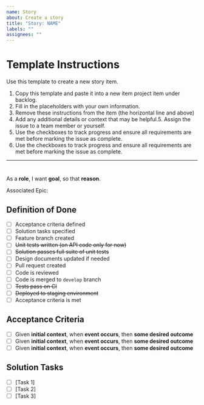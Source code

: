 ```yaml
---
name: Story
about: Create a story
title: "Story: NAME"
labels: ""
assignees: ""
---
```


# Template Instructions

Use this template to create a new story item.

1. Copy this template and paste it into a new item project item under backlog.
2. Fill in the placeholders with your own information.
3. Remove these instructions from the item (the horizontal line and above)
4. Add any additional details or context that may be helpful.5. Assign the issue to a team member or yourself.
5. Use the checkboxes to track progress and ensure all requirements are met before marking the issue as complete.
6. Use the checkboxes to track progress and ensure all requirements are met before marking the issue as complete.
---

# <Story Title>

As a **role**, I want **goal**, so that **reason**.

Associated Epic:

## Definition of Done

- [ ] Acceptance criteria defined
- [ ] Solution tasks specified
- [ ] Feature branch created
- [ ] ~~Unit tests written (on API code only for now)~~
- [ ] ~~Solution passes full suite of unit tests~~
- [ ] Design documents updated if needed
- [ ] Pull request created
- [ ] Code is reviewed
- [ ] Code is merged to `develop` branch
- [ ] ~~Tests pass on CI~~
- [ ] ~~Deployed to staging environment~~
- [ ] Acceptance criteria is met

## Acceptance Criteria

- [ ] Given **initial context**, when **event occurs**, then **some desired outcome**
- [ ] Given **initial context**, when **event occurs**, then **some desired outcome**
- [ ] Given **initial context**, when **event occurs**, then **some desired outcome**

## Solution Tasks

- [ ] [Task 1]
- [ ] [Task 2]
- [ ] [Task 3]
